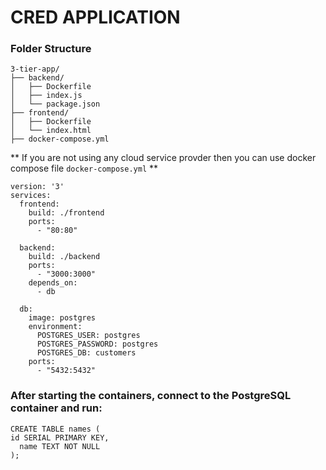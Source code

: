 # CRED APPLICATION
### Folder Structure




```
3-tier-app/
├── backend/
│   ├── Dockerfile
│   ├── index.js
│   └── package.json
├── frontend/
│   ├── Dockerfile
│   └── index.html
├── docker-compose.yml
```

** If you are not using any cloud service provder then you can use docker compose file ```docker-compose.yml``` **

```
version: '3'
services:
  frontend:
    build: ./frontend
    ports:
      - "80:80"

  backend:
    build: ./backend
    ports:
      - "3000:3000"
    depends_on:
      - db

  db:
    image: postgres
    environment:
      POSTGRES_USER: postgres
      POSTGRES_PASSWORD: postgres
      POSTGRES_DB: customers
    ports:
      - "5432:5432"

```


### After starting the containers, connect to the PostgreSQL container and run:
```
CREATE TABLE names (
id SERIAL PRIMARY KEY,
  name TEXT NOT NULL
);
```
